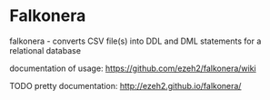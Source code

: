 Falkonera
=========
falkonera - converts CSV file(s) into DDL and DML statements for a relational database

documentation of usage: https://github.com/ezeh2/falkonera/wiki

TODO pretty documentation: http://ezeh2.github.io/falkonera/
